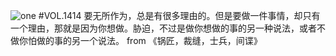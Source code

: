 ![one](http://image.wufazhuce.com/FprN_BwF_pIfiOCidXjrvbC548tE)
#VOL.1414
要无所作为，总是有很多理由的。但是要做一件事情，却只有一个理由，那就是因为你想做。胁迫，不过是做你想做的事的另一种说法，或者不做你怕做的事的另一个说法。  from 《锅匠，裁缝，士兵，间谍》